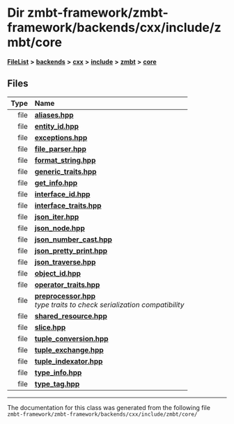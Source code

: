 

# Dir zmbt-framework/zmbt-framework/backends/cxx/include/zmbt/core



[**FileList**](files.md) **>** [**backends**](dir_e0e3bad64fbfd08934d555b945409197.md) **>** [**cxx**](dir_2a0640ff8f8d193383b3226ce9e70e40.md) **>** [**include**](dir_33cabc3ab2bb40d6ea24a24cae2f30b8.md) **>** [**zmbt**](dir_2115e3e51895e4107b806d6d2319263e.md) **>** [**core**](dir_1dfd3566c4a6f6e15f69daa4a04e2d4f.md)












## Files

| Type | Name |
| ---: | :--- |
| file | [**aliases.hpp**](aliases_8hpp.md) <br> |
| file | [**entity\_id.hpp**](entity__id_8hpp.md) <br> |
| file | [**exceptions.hpp**](core_2exceptions_8hpp.md) <br> |
| file | [**file\_parser.hpp**](file__parser_8hpp.md) <br> |
| file | [**format\_string.hpp**](format__string_8hpp.md) <br> |
| file | [**generic\_traits.hpp**](generic__traits_8hpp.md) <br> |
| file | [**get\_info.hpp**](get__info_8hpp.md) <br> |
| file | [**interface\_id.hpp**](interface__id_8hpp.md) <br> |
| file | [**interface\_traits.hpp**](interface__traits_8hpp.md) <br> |
| file | [**json\_iter.hpp**](json__iter_8hpp.md) <br> |
| file | [**json\_node.hpp**](json__node_8hpp.md) <br> |
| file | [**json\_number\_cast.hpp**](json__number__cast_8hpp.md) <br> |
| file | [**json\_pretty\_print.hpp**](json__pretty__print_8hpp.md) <br> |
| file | [**json\_traverse.hpp**](json__traverse_8hpp.md) <br> |
| file | [**object\_id.hpp**](object__id_8hpp.md) <br> |
| file | [**operator\_traits.hpp**](operator__traits_8hpp.md) <br> |
| file | [**preprocessor.hpp**](preprocessor_8hpp.md) <br>_type traits to check serialization compatibility_  |
| file | [**shared\_resource.hpp**](shared__resource_8hpp.md) <br> |
| file | [**slice.hpp**](slice_8hpp.md) <br> |
| file | [**tuple\_conversion.hpp**](tuple__conversion_8hpp.md) <br> |
| file | [**tuple\_exchange.hpp**](tuple__exchange_8hpp.md) <br> |
| file | [**tuple\_indexator.hpp**](tuple__indexator_8hpp.md) <br> |
| file | [**type\_info.hpp**](type__info_8hpp.md) <br> |
| file | [**type\_tag.hpp**](type__tag_8hpp.md) <br> |



























































------------------------------
The documentation for this class was generated from the following file `zmbt-framework/zmbt-framework/backends/cxx/include/zmbt/core/`

